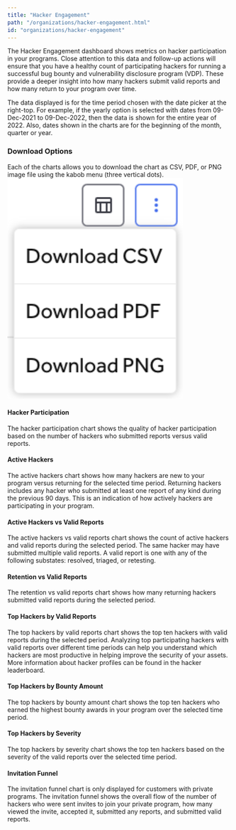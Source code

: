 ```yaml
---
title: "Hacker Engagement"
path: "/organizations/hacker-engagement.html"
id: "organizations/hacker-engagement"
---
```

The Hacker Engagement dashboard shows metrics on hacker participation in your programs. Close attention to this data and follow-up actions will ensure that you have a healthy count of participating hackers for running a successful bug bounty and vulnerability disclosure program (VDP). These provide a deeper insight into how many hackers submit valid reports and how many return to your program over time. 

The data displayed is for the time period chosen with the date picker at the right-top. For example, if the yearly option is selected with dates from 09-Dec-2021 to 09-Dec-2022, then the data is shown for the entire year of 2022. Also, dates shown in the charts are for the beginning of the month, quarter or year. 

### Download Options
Each of the charts allows you to download the chart as CSV, PDF, or PNG image file using the kabob menu (three vertical dots). 
![download options](./images/hacker-engagement-1.png)

#### Hacker Participation
The hacker participation chart shows the quality of hacker participation based on the number of hackers who submitted reports versus valid reports. 

#### Active Hackers
The active hackers chart shows how many hackers are new to your program versus returning for the selected time period. Returning hackers includes any hacker who submitted at least one report of any kind during the previous 90 days. This is an indication of how actively hackers are participating in your program. 

#### Active Hackers vs Valid Reports
The active hackers vs valid reports chart shows the count of active hackers and valid reports during the selected period. The same hacker may have submitted multiple valid reports. A valid report is one with any of the following substates: resolved, triaged, or retesting. 

#### Retention vs Valid Reports
The retention vs valid reports chart shows how many returning hackers submitted valid reports during the selected period. 

#### Top Hackers by Valid Reports
The top hackers by valid reports chart shows the top ten hackers with valid reports during the selected period. Analyzing top participating hackers with valid reports over different time periods can help you understand which hackers are most productive in helping improve the security of your assets. More information about hacker profiles can be found in the hacker leaderboard.

#### Top Hackers by Bounty Amount
The top hackers by bounty amount chart shows the top ten hackers who earned the highest bounty awards in your program over the selected time period.

#### Top Hackers by Severity
The top hackers by severity chart shows the top ten hackers based on the severity of the valid reports over the selected time period. 

#### Invitation Funnel
The invitation funnel chart is only displayed for customers with private programs. The invitation funnel shows the overall flow of the number of hackers who were sent invites to join your private program, how many viewed the invite, accepted it, submitted any reports, and submitted valid reports. 

